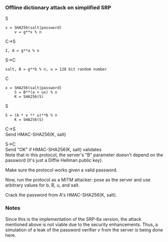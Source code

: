 ### Offline dictionary attack on simplified SRP

S</br>
```
x = SHA256(salt|password)
    v = g**x % n
```

C->S</br>
```
I, A = g**a % n
```

S->C</br>
```
salt, B = g**b % n, u = 128 bit random number
```

C</br>
```
x = SHA256(salt|password)
    S = B**(a + ux) % n
    K = SHA256(S)
```

S</br>
```
S = (A * v ** u)**b % n
    K = SHA256(S)
```

C->S</br>
Send HMAC-SHA256(K, salt)

S->C</br>
Send "OK" if HMAC-SHA256(K, salt) validates</br>
Note that in this protocol, the server's "B" parameter doesn't depend on the password (it's just a Diffie Hellman public key).

Make sure the protocol works given a valid password.

Now, run the protocol as a MITM attacker: pose as the server and use arbitrary values for b, B, u, and salt.

Crack the password from A's HMAC-SHA256(K, salt).

### Notes

Since this is the implementation of the SRP-6a version, the attack mentioned above is not viable due to the security enhancements. Thus, a simulation of a leak of the password verifier *v* from the server is being done here.